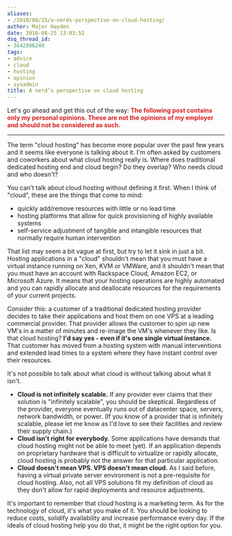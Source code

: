 ```yaml
---
aliases:
- /2010/08/25/a-nerds-perspective-on-cloud-hosting/
author: Major Hayden
date: 2010-08-25 13:03:52
dsq_thread_id:
- 3642806240
tags:
- advice
- cloud
- hosting
- opinion
- sysadmin
title: A nerd’s perspective on cloud hosting
---
```


Let's go ahead and get this out of the way: <b style="color: #D42020;">The following post contains only my personal opinions. These are not the opinions of my employer and should not be considered as such.</b>

* * *

The term "cloud hosting" has become more popular over the past few years and it seems like everyone is talking about it. I'm often asked by customers and coworkers about what cloud hosting really is. Where does traditional dedicated hosting end and cloud begin? Do they overlap? Who needs cloud and who doesn't?</p>

You can't talk about cloud hosting without defining it first. When I think of "cloud", these are the things that come to mind:

* quickly add/remove resources with little or no lead time
* hosting platforms that allow for quick provisioning of highly available systems
* self-service adjustment of tangible and intangible resources that normally require human intervention

That list may seem a bit vague at first, but try to let it sink in just a bit. Hosting applications in a "cloud" shouldn't mean that you must have a virtual instance running on Xen, KVM or VMWare, and it shouldn't mean that you must have an account with Rackspace Cloud, Amazon EC2, or Microsoft Azure. It means that your hosting operations are highly automated and you can rapidly allocate and deallocate resources for the requirements of your current projects.

Consider this: a customer of a traditional dedicated hosting provider decides to take their applications and host them on one VPS at a leading commercial provider. That provider allows the customer to spin up new VM's in a matter of minutes and re-image the VM's whenever they like. Is that cloud hosting? **I'd say yes - even if it's one single virtual instance.** That customer has moved from a hosting system with manual interventions and extended lead times to a system where they have instant control over their resources.

It's not possible to talk about what cloud is without talking about what it isn't.

  * **Cloud is not infinitely scalable.** If any provider ever claims that their solution is "infinitely scalable", you should be skeptical. Regardless of the provider, everyone eventually runs out of datacenter space, servers, network bandwidth, or power. (If you know of a provider that is infinitely scalable, please let me know as I'd love to see their facilities and review their supply chain.)
  * **Cloud isn't right for everybody.** Some applications have demands that cloud hosting might not be able to meet (yet). If an application depends on proprietary hardware that is difficult to virtualize or rapidly allocate, cloud hosting is probably not the answer for that particular application.
  * **Cloud doesn't mean VPS. VPS doesn't mean cloud.** As I said before, having a virtual private server environment is not a pre-requisite for cloud hosting. Also, not all VPS solutions fit my definition of cloud as they don't allow for rapid deployments and resource adjustments.

It's important to remember that cloud hosting is a marketing term. As for the technology of cloud, it's what you make of it. You should be looking to reduce costs, solidify availability and increase performance every day. If the ideals of cloud hosting help you do that, it might be the right option for you.
